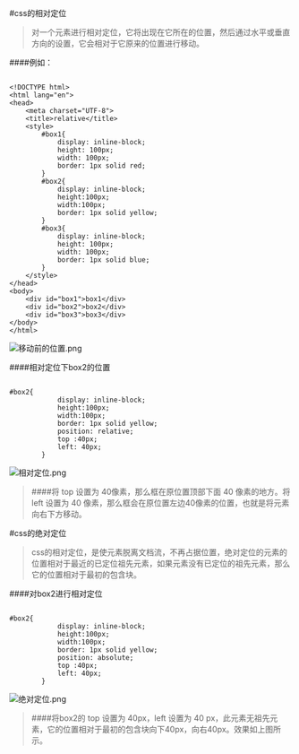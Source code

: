 #css的相对定位
>对一个元素进行相对定位，它将出现在它所在的位置，然后通过水平或垂直方向的设置，它会相对于它原来的位置进行移动。

####例如：
````

<!DOCTYPE html>
<html lang="en">
<head>
    <meta charset="UTF-8">
    <title>relative</title>
    <style>
        #box1{
            display: inline-block;
            height: 100px;
            width: 100px;
            border: 1px solid red;
        }
        #box2{
            display: inline-block;
            height:100px;
            width:100px;
            border: 1px solid yellow;
        }
        #box3{
            display: inline-block;
            height: 100px;
            width: 100px;
            border: 1px solid blue;
        }
    </style>
</head>
<body>
    <div id="box1">box1</div>
    <div id="box2">box2</div>
    <div id="box3">box3</div>
</body>
</html>

````
![移动前的位置.png](http://upload-images.jianshu.io/upload_images/3229842-0ebf17d25bcd6a24.png?imageMogr2/auto-orient/strip%7CimageView2/2/w/1240)

####相对定位下box2的位置
````

#box2{
            display: inline-block;
            height:100px;
            width:100px;
            border: 1px solid yellow;
            position: relative;
            top :40px;
            left: 40px;
        }

````        
![相对定位.png](http://upload-images.jianshu.io/upload_images/3229842-18c9c3498d23942d.png?imageMogr2/auto-orient/strip%7CimageView2/2/w/1240)

>####将 top 设置为 40像素，那么框在原位置顶部下面 40 像素的地方。将left 设置为 40 像素，那么框会在原位置左边40像素的位置，也就是将元素向右下方移动。

#css的绝对定位
>css的相对定位，是使元素脱离文档流，不再占据位置，绝对定位的元素的位置相对于最近的已定位祖先元素，如果元素没有已定位的祖先元素，那么它的位置相对于最初的包含块。

####对box2进行相对定位 
````

#box2{
            display: inline-block;
            height:100px;
            width:100px;
            border: 1px solid yellow;
            position: absolute;
            top :40px;
            left: 40px;
        }

````
![绝对定位.png](http://upload-images.jianshu.io/upload_images/3229842-dbd318832e65d089.png?imageMogr2/auto-orient/strip%7CimageView2/2/w/1240)

>####将box2的 top 设置为 40px，left 设置为 40 px，此元素无祖先元素，它的位置相对于最初的包含块向下40px，向右40px。效果如上图所示。
